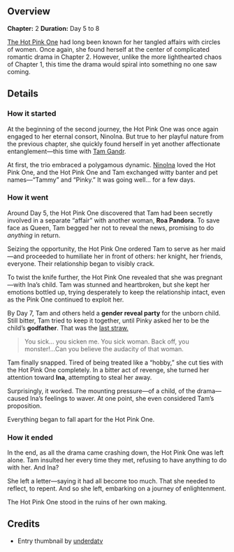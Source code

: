 <!-- title: The Hot Pink’s Collapsing Relationship -->
<!-- quote: For he knows a selfish request such as his, could never be true. -->
<!-- chapters: 1 -->
<!-- images: (Tam Gandr being humiliated by the Hot Pink One), (Oh yeah, she tried to commit sudoku at one point), (The Hot Pink's gender reveal party), (The Hot Pink One reading Ina's last letter to her) -->
<!-- model: false -->

## Overview

**Chapter:** 2
**Duration:** Day 5 to 8

[The Hot Pink One](#entry:irys-entry) had long been known for her tangled affairs with circles of women. Once again, she found herself at the center of complicated romantic drama in Chapter 2. However, unlike the more lighthearted chaos of Chapter 1, this time the drama would spiral into something no one saw coming.

## Details

### How it started

At the beginning of the second journey, the Hot Pink One was once again engaged to her eternal consort, NinoIna. But true to her playful nature from the previous chapter, she quickly found herself in yet another affectionate entanglement—this time with [Tam Gandr](#entry:kronii-entry).

At first, the trio embraced a polygamous dynamic. [NinoIna](#entrye:ina-entry) loved the Hot Pink One, and the Hot Pink One and Tam exchanged witty banter and pet names—“Tammy” and “Pinky.” It was going well… for a few days.

### How it went

Around Day 5, the Hot Pink One discovered that Tam had been secretly involved in a separate “affair” with another woman, **Roa Pandora**. To save face as Queen, Tam begged her not to reveal the news, promising to do _anything_ in return.

Seizing the opportunity, the Hot Pink One ordered Tam to serve as her maid—and proceeded to humiliate her in front of others: her knight, her friends, everyone. Their relationship began to visibly crack.

To twist the knife further, the Hot Pink One revealed that she was pregnant—with Ina’s child. Tam was stunned and heartbroken, but she kept her emotions bottled up, trying desperately to keep the relationship intact, even as the Pink One continued to exploit her.

By Day 7, Tam and others held a **gender reveal party** for the unborn child. Still bitter, Tam tried to keep it together, until Pinky asked her to be the child’s **godfather**. That was the [last straw.](https://www.youtube.com/live/CUh9eciJil4?t=7701)

> You sick… you sicken me. You sick woman.
> Back off, you monster!...Can you believe the audacity of that woman.

Tam finally snapped. Tired of being treated like a “hobby,” she cut ties with the Hot Pink One completely. In a bitter act of revenge, she turned her attention toward **Ina**, attempting to steal her away.

Surprisingly, it worked. The mounting pressure—of a child, of the drama—caused Ina’s feelings to waver. At one point, she even considered Tam’s proposition.

Everything began to fall apart for the Hot Pink One.

### How it ended

In the end, as all the drama came crashing down, the Hot Pink One was left alone. Tam insulted her every time they met, refusing to have anything to do with her. And Ina?

She left a letter—saying it had all become too much. That she needed to reflect, to repent. And so she left, embarking on a journey of enlightenment.

The Hot Pink One stood in the ruins of her own making.

## Credits

- Entry thumbnail by [underdatv](https://x.com/underdatv/status/1921053079169912913/)
